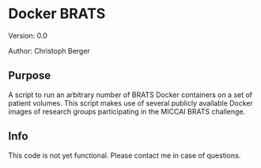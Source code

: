 # Docker BRATS

Version: 0.0

Author: Christoph Berger

## Purpose
A script to run an arbitrary number of BRATS Docker containers on a set of patient volumes.
This script makes use of several publicly available Docker images of research groups participating in the MICCAI BRATS challenge.

## Info
This code is not yet functional. Please contact me in case of questions.
